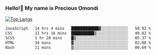 ### Hello!👋 My name is Precious Omondi 

[![Top Langs](https://github-readme-stats.vercel.app/api/top-langs/?username=Presho99&langs_count=8&theme=dark)](https://github.com/Presho99/github-readme-stats)



<!--START_SECTION:waka-->

```txt
JavaScript   14 hrs 4 mins   ████████████▓░░░░░░░░░░░░   50.92 %
CSS          11 hrs 16 mins  ██████████▒░░░░░░░░░░░░░░   40.82 %
SCSS         1 hr 28 mins    █▒░░░░░░░░░░░░░░░░░░░░░░░   05.37 %
HTML         34 mins         ▓░░░░░░░░░░░░░░░░░░░░░░░░   02.08 %
Bash         11 mins         ▒░░░░░░░░░░░░░░░░░░░░░░░░   00.69 %
```

<!--END_SECTION:waka-->

